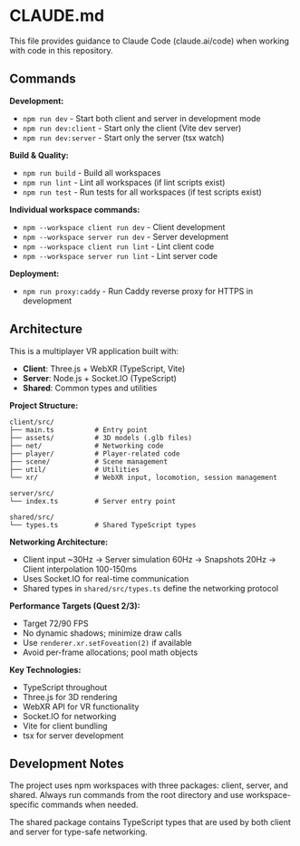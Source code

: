 # CLAUDE.md

This file provides guidance to Claude Code (claude.ai/code) when working with code in this repository.

## Commands

**Development:**
- `npm run dev` - Start both client and server in development mode
- `npm run dev:client` - Start only the client (Vite dev server)
- `npm run dev:server` - Start only the server (tsx watch)

**Build & Quality:**
- `npm run build` - Build all workspaces
- `npm run lint` - Lint all workspaces (if lint scripts exist)
- `npm run test` - Run tests for all workspaces (if test scripts exist)

**Individual workspace commands:**
- `npm --workspace client run dev` - Client development
- `npm --workspace server run dev` - Server development
- `npm --workspace client run lint` - Lint client code
- `npm --workspace server run lint` - Lint server code

**Deployment:**
- `npm run proxy:caddy` - Run Caddy reverse proxy for HTTPS in development

## Architecture

This is a multiplayer VR application built with:

- **Client**: Three.js + WebXR (TypeScript, Vite)
- **Server**: Node.js + Socket.IO (TypeScript)
- **Shared**: Common types and utilities

**Project Structure:**
```
client/src/
├── main.ts          # Entry point
├── assets/          # 3D models (.glb files)
├── net/             # Networking code
├── player/          # Player-related code
├── scene/           # Scene management
├── util/            # Utilities
└── xr/              # WebXR input, locomotion, session management

server/src/
└── index.ts         # Server entry point

shared/src/
└── types.ts         # Shared TypeScript types
```

**Networking Architecture:**
- Client input ~30Hz → Server simulation 60Hz → Snapshots 20Hz → Client interpolation 100-150ms
- Uses Socket.IO for real-time communication
- Shared types in `shared/src/types.ts` define the networking protocol

**Performance Targets (Quest 2/3):**
- Target 72/90 FPS
- No dynamic shadows; minimize draw calls
- Use `renderer.xr.setFoveation(2)` if available
- Avoid per-frame allocations; pool math objects

**Key Technologies:**
- TypeScript throughout
- Three.js for 3D rendering
- WebXR API for VR functionality
- Socket.IO for networking
- Vite for client bundling
- tsx for server development

## Development Notes

The project uses npm workspaces with three packages: client, server, and shared. Always run commands from the root directory and use workspace-specific commands when needed.

The shared package contains TypeScript types that are used by both client and server for type-safe networking.